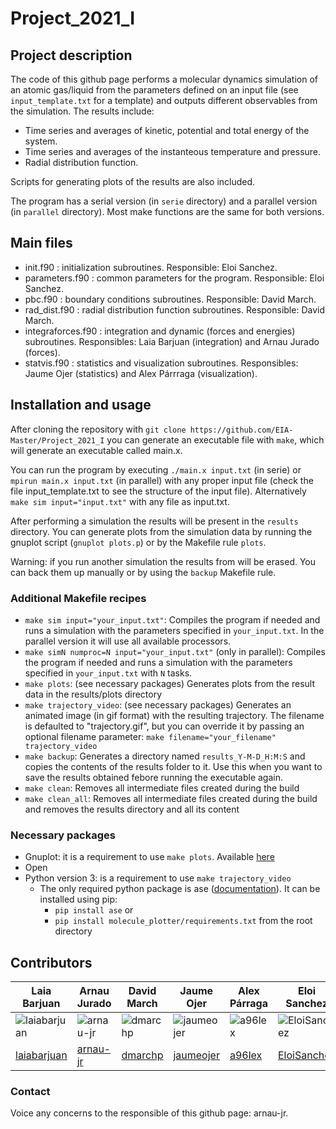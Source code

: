 # Project_2021_I

## Project description
The code of this github page performs a molecular dynamics simulation of an atomic gas/liquid from the parameters defined on an input file (see `input_template.txt` for a template) and outputs different observables from the simulation. The results include:
- Time series and averages of kinetic, potential and total energy of the system.
- Time series and averages of the instanteous temperature and pressure.
- Radial distribution function.

Scripts for generating plots of the results are also included.

The program has a serial version (in `serie` directory) and a parallel version (in `parallel` directory). Most make functions are the same for both versions.
## Main files

- init.f90 : initialization subroutines. Responsible: Eloi Sanchez.
- parameters.f90 : common parameters for the program. Responsible: Eloi Sanchez.
- pbc.f90 : boundary conditions subroutines. Responsible: David March.
- rad_dist.f90 : radial distribution function subroutines. Responsible: David March.
- integraforces.f90 : integration and dynamic (forces and energies) subroutines. Responsibles: Laia Barjuan (integration) and Arnau Jurado (forces).
- statvis.f90 : statistics and visualization subroutines. Responsibles: Jaume Ojer (statistics) and Alex Párrraga (visualization).

## Installation and usage

After cloning the repository with `git clone https://github.com/EIA-Master/Project_2021_I` you can generate an executable file with `make`, which will generate an executable called main.x.

You can run the program by executing `./main.x input.txt` (in serie) or `mpirun main.x input.txt` (in parallel) with any proper input file (check the file input_template.txt to see the structure of the input file).
Alternatively `make sim input="input.txt"` with any file as input.txt.

After performing a simulation the results will be present in the `results` directory. You can generate plots from the simulation data by running the gnuplot script (`gnuplot plots.p`) or by the Makefile rule `plots`.

Warning: if you run another simulation the results from will be erased. You can back them up manually or by using the `backup` Makefile rule.

### Additional Makefile recipes

- `make sim input="your_input.txt"`: Compiles the program if needed and runs a simulation with the parameters specified in `your_input.txt`. In the parallel version it will use all available processors.
- `make simN numproc=N input="your_input.txt"` (only in parallel): Compiles the program if needed and runs a simulation with the parameters specified in `your_input.txt` with `N` tasks.
- `make plots`: (see necessary packages) Generates plots from the result data in the results/plots directory
- `make trajectory_video`: (see necessary packages) Generates an animated image (in gif format) with the resulting trajectory. The filename is defaulted to "trajectory.gif", but you can override it by passing an optional filename parameter: `make filename="your_filename" trajectory_video`
- `make backup`: Generates a directory named `results_Y-M-D_H:M:S` and copies the contents of the results folder to it. Use this when you want to save the results obtained febore running the executable again.
- `make clean`: Removes all intermediate files created during the build
- `make clean_all`: Removes all intermediate files created during the build and removes the results directory and all its content

### Necessary packages

- Gnuplot: it is a requirement to use `make plots`. Available [here](http://www.gnuplot.info/)
- Open
- Python version 3: is a requirement to use `make trajectory_video`
  - The only required python package is ase ([documentation](https://wiki.fysik.dtu.dk/ase/)). It can be installed using pip:
    - `pip install ase`
or
    - `pip install molecule_plotter/requirements.txt` from the root directory

## Contributors

| Laia Barjuan                                                                   | Arnau Jurado                                                             | David March                                                            | Jaume Ojer                                                                 | Alex Párraga                                                         | Eloi Sanchez                                                                   |
| ------------------------------------------------------------------------------ | ------------------------------------------------------------------------ | ---------------------------------------------------------------------- | -------------------------------------------------------------------------- | -------------------------------------------------------------------- | ------------------------------------------------------------------------------ |
| ![laiabarjuan](https://avatars.githubusercontent.com/u/79266111 "laiabarjuan") | ![arnau-jr](https://avatars.githubusercontent.com/u/48213666 "arnau-jr") | ![dmarchp](https://avatars.githubusercontent.com/u/79266176 "dmarchp") | ![jaumeojer](https://avatars.githubusercontent.com/u/79266127 "jaumeojer") | ![a96lex](https://avatars.githubusercontent.com/u/62766970 "a96lex") | ![EloiSanchez](https://avatars.githubusercontent.com/u/79266117 "EloiSanchez") |
| [laiabarjuan](https://github.com/laiabarjuan)                                  | [arnau-jr](https://github.com/arnau-jr)                                  | [dmarchp](https://github.com/dmarchp)                                  | [jaumeojer](https://github.com/jaumeojer)                                  | [a96lex](https://github.com/a96lex)                                  | [EloiSanchez](https://github.com/EloiSanchez)                                  |

### Contact

Voice any concerns to the responsible of this github page: arnau-jr.
